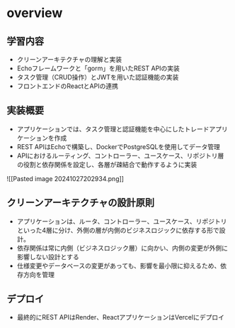 # overview
## 学習内容
- クリーンアーキテクチャの理解と実装
- Echoフレームワークと「gorm」を用いたREST APIの実装
- タスク管理（CRUD操作）とJWTを用いた認証機能の実装
- フロントエンドのReactとAPIの連携

## 実装概要
- アプリケーションでは、タスク管理と認証機能を中心にしたトレードアプリケーションを作成
- REST APIはEchoで構築し、DockerでPostgreSQLを使用してデータ管理
- APIにおけるルーティング、コントローラー、ユースケース、リポジトリ層の役割と依存関係を設定し、各層が疎結合で動作するように実装

![[Pasted image 20241027202934.png]]

## クリーンアーキテクチャの設計原則
- アプリケーションは、ルータ、コントローラー、ユースケース、リポジトリといった4層に分け、外側の層が内側のビジネスロジックに依存する形で設計。
- 依存関係は常に内側（ビジネスロジック層）に向かい、内側の変更が外側に影響しない設計とする
- 仕様変更やデータベースの変更があっても、影響を最小限に抑えるため、依存方向を管理
## デプロイ
- 最終的にREST APIはRender、ReactアプリケーションはVercelにデプロイ
